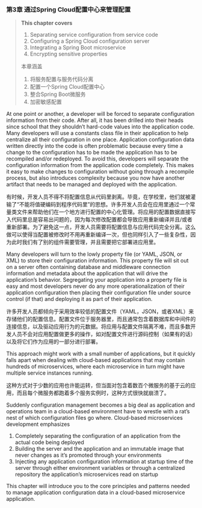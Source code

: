 ### 第3章 通过Spring Cloud配置中心来管理配置

> **This chapter covers**  
> 1. Separating service configuration from service code  
> 2. Configuring a Spring Cloud configuration server  
> 3. Integrating a Spring Boot microservice  
> 4. Encrypting sensitive properties
>
> 本章涵盖  
> 1. 将服务配置与服务代码分离  
> 2. 配置一个Spring Cloud配置中心  
> 3. 整合Spring Boot微服务  
> 4. 加密敏感配置

At one point or another, a developer will be forced to separate configuration information from their code. After all, it has been drilled into their heads since school that they shouldn’t hard-code values into the application code. Many developers will use a constants class file in their application to help centralize all their configuration in one place. Application configuration data written directly into the code is often problematic because every time a change to the configuration has to be made the application has to be recompiled and/or redeployed. To avoid this, developers will separate the configuration information from the application code completely. This makes it easy to make changes to configuration without going through a recompile process, but also introduces complexity because you now have another artifact that needs to be managed and deployed with the application.

有时候，开发人员不得不将配置信息从代码里剥离。毕竟，在学校里，他们就被灌输了“不能将值硬编码到程序代码里”的思想。许多开发人员会在应用里通过一个常量类文件来帮助他们在一个地方进行配置的中心化管理。将应用的配置数据直接写入代码里总是容易出问题的，因为每次修改配置都会导致应用重新编译并且/或者重新部署。为了避免这一点，开发人员需要将配置信息与应用代码完全分离。这么做可以使得当配置被修改时不用再重新编译一次，但也同样引入了一些复杂性，因为此时我们有了别的组件需要管理，并且需要把它部署进应用里。

Many developers will turn to the lowly property file \(or YAML, JSON, or XML\) to store their configuration information. This property file will sit out on a server often containing database and middleware connection information and metadata about the application that will drive the application’s behavior. Segregating your application into a property file is easy and most developers never do any more operationalization of their application configuration then placing their configuration file under source control \(if that\) and deploying it as part of their application.

许多开发人员都倾向于采用效率较低的配置文件（YAML，JSON，或者XML）来存储他们的配置信息。配置文件位于服务器里，而且通常包含着数据库和中间件的连接信息，以及驱动应用行为的元数据。将应用与配置文件隔离不难，而且多数开发人员不会对应用配置做更多的操作，如对配置文件进行源码控制（如果有的话）以及将它们作为应用的一部分进行部署。

This approach might work with a small number of applications, but it quickly falls apart when dealing with cloud-based applications that may contain hundreds of microservices, where each microservice in turn might have multiple service instances running.

这种方式对于少数的应用也许能运转，但当面对包含着数百个微服务的基于云的应用，而且每个微服务都跑着多个服务实例时，这种方式很快就崩溃了。

Suddenly configuration management becomes a big deal as application and operations team in a cloud-based environment have to wrestle with a rat’s nest of which configuration files go where. Cloud-based microservices development emphasizes

1. Completely separating the configuration of an application from the actual code being deployed
2. Building the server and the application and an immutable image that never changes as it’s promoted through your environments
3. Injecting any application configuration information at startup time of the server through either environment variables or through a centralized repository the application’s microservices read on startup

This chapter will introduce you to the core principles and patterns needed to manage application configuration data in a cloud-based microservice application.

